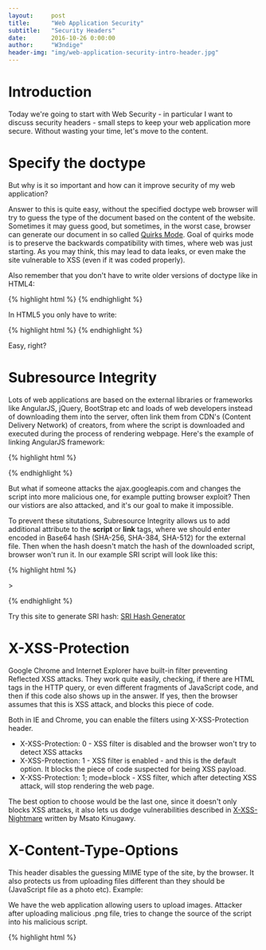 ```yaml
---
layout:     post
title:      "Web Application Security"
subtitle:   "Security Headers"
date:       2016-10-26 0:00:00
author:     "W3ndige"
header-img: "img/web-application-security-intro-header.jpg"
---
```

<h1>Introduction</h1>

<p>Today we're going to start with Web Security - in particular I want to discuss security headers - small steps to keep your web application more secure. Without wasting your time, let's move to the content.  </p>

<h1>Specify the doctype</h1>

<p>But why is it so important and how can it improve security of my web application? </p>
<p>Answer to this is quite easy, without the specified doctype web browser will try to guess the type of the document based on the content of the website. Sometimes it may guess good, but sometimes, in the worst case, browser can generate our document in so called <a href="https://en.wikipedia.org/wiki/Quirks_mode">Quirks Mode</a>. Goal of quirks mode is to preserve the backwards compatibility with times, where web was just starting. As you may think, this may lead to data leaks, or even make the site vulnerable to XSS (even if it was coded properly). </p>

<p>Also remember that you don't have to write older versions of doctype like in HTML4:  </p>
{% highlight html %}
 <!DOCTYPE HTML PUBLIC "-//W3C//DTD HTML 4.01//EN" "http://www.w3.org/TR/html4/strict.dtd">
{% endhighlight %}

<p>In HTML5 you only have to write: </p>
{% highlight html %}
 <!DOCTYPE HTML>
{% endhighlight %}

<p>Easy, right? </p>
<h1>Subresource Integrity</h1>

<p>Lots of web applications are based on the external libraries or frameworks like AngularJS, jQuery, BootStrap etc and loads of web developers instead of downloading them into the server, often link them from CDN's (Content Delivery Network) of creators, from where the script is downloaded and executed during the process of rendering webpage. Here's the example of linking AngularJS framework: </p>

{% highlight html %}
<script src="https://ajax.googleapis.com/ajax/libs/angularjs/1.5.8/angular.min.js"></script>
{% endhighlight %}

<p>But what if someone attacks the ajax.googleapis.com and changes the script into more malicious one, for example putting browser exploit? Then our vistiors are also attacked, and it's our goal to make it impossible.  </p>

<p>To prevent these situtations, Subresource Integrity allows us to add additional attribute to the <b>script</b> or <b>link</b> tags, where we should enter encoded in Base64 hash (SHA-256, SHA-384, SHA-512) for the external file. Then when the hash doesn't match the hash of the downloaded script, browser won't run it. In our example SRI script will look like this:  </p>

{% highlight html %}
<script src="https://ajax.googleapis.com/ajax/libs/angularjs/1.5.8/angular.min.js" integrity="sha384-V6/dyDFv85/V/Ktq3ez5B80/c9ZY7jV9c/319rqwNOz3h9CIPdd2Eve0UQBYMMr/"></script>>
{% endhighlight %}

<p>Try this site to generate SRI hash: <a href="https://www.srihash.org/">SRI Hash Generator</a></p>

<h1>X-XSS-Protection</h1>

<p>Google Chrome and Internet Explorer have built-in filter preventing Reflected XSS attacks. They work quite easily, checking, if there are HTML tags in the HTTP query, or even different fragments of JavaScript code, and then if this code also shows up in the answer. If yes, then the browser assumes that this is XSS attack, and blocks this piece of code.   </p>

<p>Both in IE and Chrome, you can enable the filters using X-XSS-Protection header. </p>

<ul>
<li>X-XSS-Protection: 0 - XSS filter is disabled and the browser won't try to detect XSS attacks</li>
<li>X-XSS-Protection: 1 - XSS filter is enabled - and this is the default option. It blocks the piece of code suspected for being XSS payload. </li>
<li>X-XSS-Protection: 1; mode=block - XSS filter, which after detecting XSS attack, will stop rendering the web page. </li>
</ul>

<p>The best option to choose would be the last one, since it doesn't only blocks XSS attacks, it also lets us dodge vulnerabilities described in <a href="http://www.slideshare.net/masatokinugawa/xxn-en">X-XSS-Nightmare</a> written by Msato Kinugawy. </p>


<h1>X-Content-Type-Options</h1>
<p>This header disables the guessing  MIME type of the site, by the browser. It also protects us from uploading files different than they should be (JavaScript file as a photo etc). Example: </p>

<p>We have the web application allowing users to upload images. Attacker after uploading malicious .png file, tries to change the source of the script into his malicious script. </p>

{% highlight html %}
<script src="http://www.example.com/uploads/malicious.png”></script>
{% endhighlight %}

<p>But the X-Content-Type-Options won't allow this operation, since image (MIME type image/png) doesn't match the script type. X-Content-Type-Options has only one possible value: <b>nosniff</b></p>

{% highlight html %}
X-Content-Type-Options: nosniff
{% endhighlight %}

<h1>X-Frame-Options</h1>

<p>X-Frame-Options header was introduced as an response to clickjacking attacks, but is also used to protect from many different kinds of attacks. This header reduces the number of domens, where our web application can be put into <b>frame</b>, <b>iframe</b> or <b>object</b> tags. </p>

<ul>
<li>X-Frame-Options: Deny - web page connot be put into frames on any different sites.</li>
<li>X-Frame-Options: SameOrigin - web page can only be put into frames on the the webpages originating from the same domain. </li>
<li>X-Frame-Options: Allow-From url - web page can be put only on specified domain. </li>
</ul>

<p>Best option would be SameOrigin or Deny, unless you want to share any widgets. </p>

<h1>HttpOnly/Secure Flags</h1>

<p>For HTTP cookies we can add 2 flags making them more secure - HttpOnly and Secure. </p>

<p>HttpOnly flag lets us avoid one of the most popular result of XSS attacks - stealing session cookies. Attackers payload can be done using JavaScript <b>document.cookie</b> and sending it to his server, but with HttpOnly cookie will be only sent in queries to server, it won't show up using <b>document.cookie</b></p>

<p>Secure flag guarantees us that, when application works both in HTTP and HTTPS, it will only send cookies using HTTPS. </p>

<p>Here's and example of Set-Cookie, with both flags: </p>

{% highlight html %}
Set-Cookie: PHPSESSID=el4ukv0kqbvoirg7nkp4dncpk3; HttpOnly; Secure
{% endhighlight %}

<p>Setting up flags for session cookies depends on used technology, but specific instructions should be presented in documentation. </p>

<h1>Strict-Transport-Security</h1>

<p>Last but not least Strict-Transport-Security header comes handy, when we're building web application, that should never be runned with HTTP. After defining this header, we gain 2 mechanisms protecting us from man in the middle attacks. </p>

<p>We are sure that web browser will never send queries using HTTP protocol.</p>

<p>When negotiation SSL connection results in an error (ex invalid certificate), browser won't let user to accept such certificate. </p>

<p>While implementing Strict-Transport-Security header, it's essential to enter <b>max-age</b> parameter, saying how long should the header be significant (in seconds). After that time there will be possibility to once again perform queries using HTTP protocol. </p>

<p>Example of such header valid for one year: </p>

{% highlight html %}
Strict-Transport-Security: max-age=31536000
{% endhighlight %}


<hr>
<p>I hope that after this read, you gained better understanding of secure headers. In the future I'll write about Content-Security-Policy, but it is material for a whole new post, so keep tuned ;)</p>

<p>Thanks for reading and as always...</p>

<p>~Stay safe! </p>
